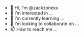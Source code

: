 - 👋 Hi, I’m @zackzonexx
- 👀 I’m interested in ...
- 🌱 I’m currently learning ...
- 💞️ I’m looking to collaborate on ...
- 📫 How to reach me ...

<!---
zackzonexx/zackzonexx is a ✨ special ✨ repository because its `README.md` (this file) appears on your GitHub profile.
You can click the Preview link to take a look at your changes.
--->
